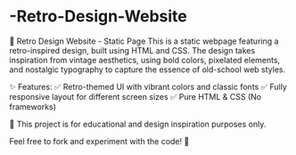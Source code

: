 # -Retro-Design-Website
🎨 Retro Design Website - Static Page
This is a static webpage featuring a retro-inspired design, built using HTML and CSS. The design takes inspiration from vintage aesthetics, using bold colors, pixelated elements, and nostalgic typography to capture the essence of old-school web styles.

✨ Features:
✅ Retro-themed UI with vibrant colors and classic fonts
✅ Fully responsive layout for different screen sizes
✅ Pure HTML & CSS (No frameworks)

📌 This project is for educational and design inspiration purposes only.

Feel free to fork and experiment with the code! 🚀
